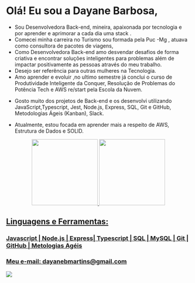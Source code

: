 # Olá! Eu sou a Dayane Barbosa,

- Sou Desenvolvedora Back-end, mineira, apaixonada por tecnologia e por aprender e aprimorar a  cada dia  uma stack .
- Comecei minha carreira no Turismo sou formada pela Puc -Mg , atuava como consultora de pacotes de viagens,
- Como Desenvolvedora Back-end amo desvendar desafios de forma criativa e encontrar soluções inteligentes para problemas além de  impactar positivamente as pessoas através do meu trabalho.
- Desejo ser referência para outras mulheres na Tecnologia.
- Amo aprender e evoluir ,no ultimo semestre já conclui o curso de Produtividade Inteligente da Conquer, Resolução de Problemas do Potência Tech e AWS re/start  pela Escola da Nuvem.

* Gosto muito dos projetos de Back-end e os desenvolvi utilizando JavaScript,Typescript, Jest, Node.js, Express, SQL, Git e GitHub, Metodologias Ágeis (Kanban), Slack.

* Atualmente, estou focada em aprender mais a respeito de AWS, Estrutura de Dados e SOLID.

<div align="center">
  <a href="https://github.com/DAYANE1130">
  <img height="180em" src="https://github-readme-stats.vercel.app/api?username=dayane1130&show_icons=true&theme=dracula&include_all_commits=true&count_private=true"/>
  <img height="180em" src="https://github-readme-stats.vercel.app/api/top-langs/?username=dayane1130&layout=compact&langs_count=7&theme=dracula"/>
</div>

<h2>
Linguagens e Ferramentas:
</h2> 
<h3>
Javascript | Node.js | Express| Typescript | SQL | MySQL | Git | GitHub | Metologias Agéis
</h3>
  <h3>
Meu e-mail: dayanebmartins@gmail.com 
</h3>

<div> 
  <a href=https://www.linkedin.com/in/barbosa-dayane/ target="_blank"><img src="https://img.shields.io/badge/-LinkedIn-%230077B5?style=for-the-badge&logo=linkedin&logoColor=white" target="_blank"></a> 
 
 
</div>
